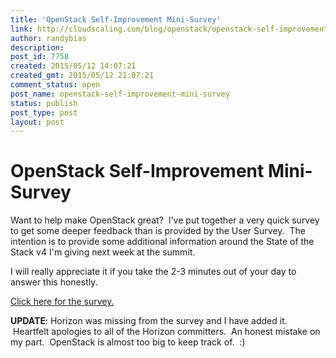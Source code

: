 ```yaml
---
title: 'OpenStack Self-Improvement Mini-Survey'
link: http://cloudscaling.com/blog/openstack/openstack-self-improvement-mini-survey/
author: randybias
description: 
post_id: 7758
created: 2015/05/12 14:07:21
created_gmt: 2015/05/12 21:07:21
comment_status: open
post_name: openstack-self-improvement-mini-survey
status: publish
post_type: post
layout: post
---
```


# OpenStack Self-Improvement Mini-Survey

Want to help make OpenStack great?  I've put together a very quick survey to get some deeper feedback than is provided by the User Survey.  The intention is to provide some additional information around the State of the Stack v4 I'm giving next week at the summit.

I will really appreciate it if you take the 2-3 minutes out of your day to answer this honestly.

[Click here for the survey.](http://t.co/AAg61iEis5)

**UPDATE**: Horizon was missing from the survey and I have added it.  Heartfelt apologies to all of the Horizon committers.  An honest mistake on my part.  OpenStack is almost too big to keep track of.  :)